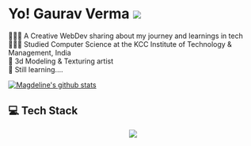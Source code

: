 <h1 >Yo! Gaurav Verma <img src="https://user-images.githubusercontent.com/74038190/212747107-5b654ba5-31c6-4366-b42b-51b822e9bc52.gif"> </h1>

👩🏻‍💻 A Creative WebDev sharing about my journey and learnings in tech<br/>
👩🏻‍🎓 Studied Computer Science at the KCC Institute of Technology & Management, India<br/>
🎨 3d Modeling & Texturing artist <br/>
💭 Still learning.... <br/>


<!-- GitHub stats from https://github.com/anuraghazra/github-readme-stats -->
[![Magdeline's github stats](https://github-readme-stats.vercel.app/api?username=xsol05&count_private=true&show_icons=true&theme=radical&hide_rank=false)](https://github.com/anuraghazra/github-readme-stats)
<h2>💻 Tech Stack </h2>
<p align="center">
  <a href="https://skillicons.dev">
    <img src="https://skillicons.dev/icons?i=html,css,js,ts,threejs,tailwind,react,redux,firebase,git,github,figma,blender,greensock" />
  </a>
</p>

